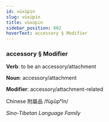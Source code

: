 ```yaml
---
id: vüxüpin
slug: vüxüpin
title: vüxüpin
sidebar_position: 602
hoverText: accessory § Modifier
---
```


### accessory § Modifier

**Verb**: to be an accessory/attachment

**Noun**: accessory/attachment

**Modifier**: accessory/attachment-related

Chinese 附屬品 /fùʂǔpʰǐn/

*Sino-Tibetan Language Family*